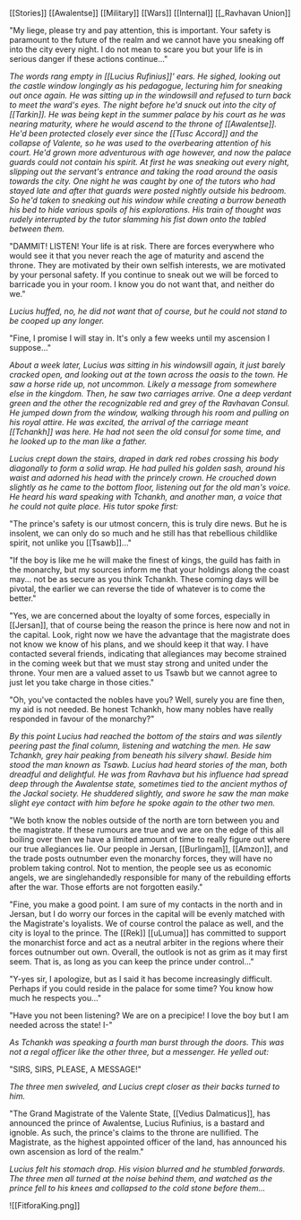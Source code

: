 [[Stories]]
[[Awalentse]]
[[Military]]
[[Wars]]
[[Internal]]
[[_Ravhavan Union]]

"My liege, please try and pay attention, this is important. Your safety is paramount to the future of the realm and we cannot have you sneaking off into the city every night. I do not mean to scare you but your life is in serious danger if these actions continue..."

*The words rang empty in [[Lucius Rufinius]]' ears. He sighed, looking out the castle window longingly as his pedagogue, lecturing him for sneaking out once again. He was sitting up in the windowsill and refused to turn back to meet the ward's eyes. The night before he'd snuck out into the city of [[Tarkin]]. He was being kept in the summer palace by his court as he was nearing maturity, where he would ascend to the throne of [[Awalentse]]. He'd been protected closely ever since the [[Tusc Accord]] and the collapse of Valente, so he was used to the overbearing attention of his court. He'd grown more adventurous with age however, and now the palace guards could not contain his spirit. At first he was sneaking out every night, slipping out the servant's entrance and taking the road around the oasis towards the city. One night he was caught by one of the tutors who had stayed late and after that guards were posted nightly outside his bedroom. So he'd taken to sneaking out his window while creating a burrow beneath his bed to hide various spoils of his explorations. His train of thought was rudely interrupted by the tutor slamming his fist down onto the tabled between them.*

"DAMMIT! LISTEN! Your life is at risk. There are forces everywhere who would see it that you never reach the age of maturity and ascend the throne. They are motivated by their own selfish interests, we are motivated by your personal safety. If you continue to sneak out we will be forced to barricade you in your room. I know you do not want that, and neither do we."

*Lucius huffed, no, he did not want that of course, but he could not stand to be cooped up any longer.*

"Fine, I promise I will stay in. It's only a few weeks until my ascension I suppose..."


*About a week later, Lucius was sitting in his windowsill again, it just barely cracked open, and looking out at the town across the oasis to the town. He saw a horse ride up, not uncommon. Likely a message from somewhere else in the kingdom. Then, he saw two carriages arrive. One a deep verdant green and the other the recognizable red and grey of the Ravhavan Consul. He jumped down from the window, walking through his room and pulling on his royal attire. He was excited, the arrival of the carriage meant [[Tchankh]] was here. He had not seen the old consul for some time, and he looked up to the man like a father.*

*Lucius crept down the stairs, draped in dark red robes crossing his body diagonally to form a solid wrap. He had pulled his golden sash, around his waist and adorned his head with the princely crown. He crouched down slightly as he came to the bottom floor, listening out for the old man's voice. He heard his ward speaking with Tchankh, and another man, a voice that he could not quite place. His tutor spoke first:*

"The prince's safety is our utmost concern, this is truly dire news. But he is insolent, we can only do so much and he still has that rebellious childlike spirit, not unlike you [[Tsawb]]..."

"If the boy is like me he will make the finest of kings, the guild has faith in the monarchy, but my sources inform me that your holdings along the coast may... not be as secure as you think Tchankh. These coming days will be pivotal, the earlier we can reverse the tide of whatever is to come the better."

"Yes, we are concerned about the loyalty of some forces, especially in [[Jersan]], that of course being the reason the prince is here now and not in the capital. Look, right now we have the advantage that the magistrate does not know we know of his plans, and we should keep it that way. I have contacted several friends, indicating that allegiances may become strained in the coming week but that we must stay strong and united under the throne. Your men are a valued asset to us Tsawb but we cannot agree to just let you take charge in those cities."

"Oh, you've contacted the nobles have you? Well, surely you are fine then, my aid is not needed. Be honest Tchankh, how many nobles have really responded in favour of the monarchy?"

*By this point Lucius had reached the bottom of the stairs and was silently peering past the final column, listening and watching the men. He saw Tchankh, grey hair peaking from beneath his silvery shawl. Beside him stood the man known as Tsawb. Lucius had heard stories of the man, both dreadful and delightful. He was from Ravhava but his influence had spread deep through the Awalentse state, sometimes tied to the ancient mythos of the Jackal society. He shuddered slightly, and swore he saw the man make slight eye contact with him before he spoke again to the other two men.*

"We both know the nobles outside of the north are torn between you and the magistrate. If these rumours are true and we are on the edge of this all boiling over then we have a limited amount of time to really figure out where our true allegiances lie. Our people in Jersan, [[Burlingam]], [[Amzon]], and the trade posts outnumber even the monarchy forces, they will have no problem taking control. Not to mention, the people see us as economic angels, we are singlehandedly responsible for many of the rebuilding efforts after the war. Those efforts are not forgotten easily."

"Fine, you make a good point. I am sure of my contacts in the north and in Jersan, but I do worry our forces in the capital will be evenly matched with the Magistrate's loyalists. We of course control the palace as well, and the city is loyal to the prince. The [[Rek]] [[uLumua]] has committed to support the monarchist force and act as a neutral arbiter in the regions where their forces outnumber out own. Overall, the outlook is not as grim as it may first seem. That is, as long as you can keep the prince under control..."

"Y-yes sir, I apologize, but as I said it has become increasingly difficult. Perhaps if you could reside in the palace for some time? You know how much he respects you..."

"Have you not been listening? We are on a precipice! I love the boy but I am needed across the state! I-"

*As Tchankh was speaking a fourth man burst through the doors. This was not a regal officer like the other three, but a messenger. He yelled out:*

"SIRS, SIRS, PLEASE, A MESSAGE!"

*The three men swiveled, and Lucius crept closer as their backs turned to him.*

"The Grand Magistrate of the Valente State, [[Vedius Dalmaticus]], has announced the prince of Awalentse, Lucius Rufinius, is a bastard and ignoble. As such, the prince's claims to the throne are nullified. The Magistrate, as the highest appointed officer of the land, has announced his own ascension as lord of the realm."

*Lucius felt his stomach drop. His vision blurred and he stumbled forwards. The three men all turned at the noise behind them, and watched as the prince fell to his knees and collapsed to the cold stone before them...*

![[FitforaKing.png]]